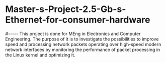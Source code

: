 # Master-s-Project-2.5-Gb-s-Ethernet-for-consumer-hardware
#-----
This project is done for MEng in Electronics and Computer Engineering. The purpose of it is to investigate the possibilities to improve speed and processing network packets operating over high-speed modern network interfaces by monitoring the performance of packet processing in the Linux kernel and optimizing it.
